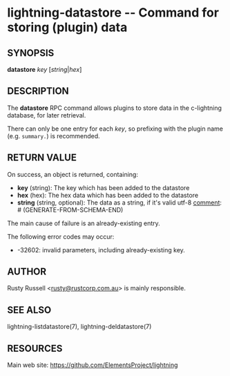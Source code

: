lightning-datastore -- Command for storing (plugin) data
========================================================

SYNOPSIS
--------

**datastore** *key* [*string*|*hex*]

DESCRIPTION
-----------

The **datastore** RPC command allows plugins to store data in the
c-lightning database, for later retrieval.

There can only be one entry for each *key*, so prefixing with the
plugin name (e.g. `summary.`) is recommended.

RETURN VALUE
------------

[comment]: # (GENERATE-FROM-SCHEMA-START)
On success, an object is returned, containing:
- **key** (string): The key which has been added to the datastore
- **hex** (hex): The hex data which has been added to the datastore
- **string** (string, optional): The data as a string, if it's valid utf-8
[comment]: # (GENERATE-FROM-SCHEMA-END)

The main cause of failure is an already-existing entry.

The following error codes may occur:
- -32602: invalid parameters, including already-existing key.

AUTHOR
------

Rusty Russell <<rusty@rustcorp.com.au>> is mainly responsible.

SEE ALSO
--------

lightning-listdatastore(7), lightning-deldatastore(7)

RESOURCES
---------

Main web site: <https://github.com/ElementsProject/lightning>

[comment]: # ( SHA256STAMP:5eda4592b0a5e893853ea15ce7e800bb94e3a26ebd932507c2a55890f56fee14)
